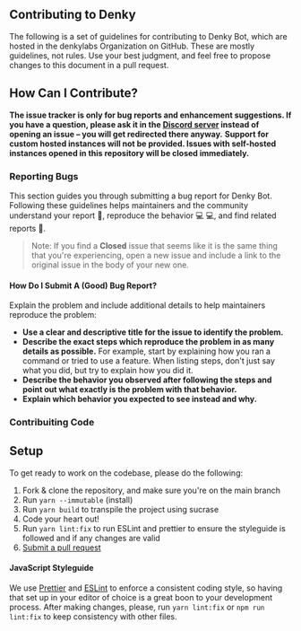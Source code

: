 ## Contributing to Denky

The following is a set of guidelines for contributing to Denky Bot, which are hosted in the denkylabs Organization on GitHub. These are mostly guidelines, not rules. Use your best judgment, and feel free to propose changes to this document in a pull request.

## How Can I Contribute?

**The issue tracker is only for bug reports and enhancement suggestions. If you have a question, please ask it in the [Discord server](https://discord.gg/bVWdscg) instead of opening an issue – you will get redirected there anyway.**
**Support for custom hosted instances will not be provided. Issues with self-hosted instances opened in this repository will be closed immediately.**

### Reporting Bugs

This section guides you through submitting a bug report for Denky Bot. Following these guidelines helps maintainers and the community understand your report 📝, reproduce the behavior 💻 💻, and find related reports 🔎.

> Note: If you find a **Closed** issue that seems like it is the same thing that you're experiencing, open a new issue and include a link to the original issue in the body of your new one.

#### How Do I Submit A (Good) Bug Report?

Explain the problem and include additional details to help maintainers reproduce the problem:

- **Use a clear and descriptive title for the issue to identify the problem.**
- **Describe the exact steps which reproduce the problem in as many details as possible.** For example, start by explaining how you ran a command or tried to use a feature. When listing steps, don't just say what you did, but try to explain how you did it.
- **Describe the behavior you observed after following the steps and point out what exactly is the problem with that behavior.**
- **Explain which behavior you expected to see instead and why.**

### Contribuiting Code

## Setup
To get ready to work on the codebase, please do the following:

1. Fork & clone the repository, and make sure you're on the main branch
2. Run `yarn --immutable` (install)
3. Run `yarn build` to transpile the project using sucrase
4. Code your heart out!
5. Run `yarn lint:fix` to run ESLint and prettier to ensure the styleguide is followed and if any changes are valid
6. [Submit a pull request](https://github.com/denkylabs/denkybot/compare)

#### JavaScript Styleguide
We use [Prettier](https://prettier.io/) and [ESLint](https://eslint.org/) to enforce a consistent coding style, so having that set up in your editor of choice is a great boon to your development process. After making changes, please, run `yarn lint:fix` or `npm run lint:fix` to keep consistency with other files.
